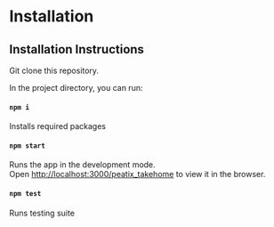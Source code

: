 # Installation

## Installation Instructions



Git clone this repository.

In the project directory, you can run:

#### `npm i`

Installs required packages

#### `npm start`

Runs the app in the development mode.\
Open [http://localhost:3000/peatix\_takehome](http://localhost:3000/peatix\_takehome) to view it in the browser.

#### `npm test`

Runs testing suite







